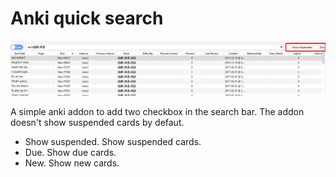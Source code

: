 # Anki quick search

![Cloze Front](https://github.com/ntwo1980/AnkiQuickSearch/blob/main/screenshot.png?raw=true)

A simple anki addon to add two checkbox in the search bar. The addon doesn't show suspended cards by defaut.

* Show suspended. Show suspended cards.
* Due. Show due cards.
* New. Show new cards.
